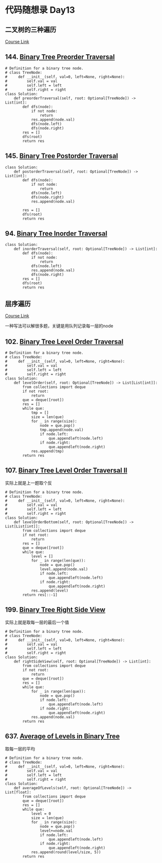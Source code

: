 # 代码随想录 Day13

## 二叉树的三种遍历

[Course Link](https://programmercarl.com/%E4%BA%8C%E5%8F%89%E6%A0%91%E7%9A%84%E9%80%92%E5%BD%92%E9%81%8D%E5%8E%86.html#%E5%85%B6%E4%BB%96%E8%AF%AD%E8%A8%80%E7%89%88%E6%9C%AC)

## 144. [Binary Tree Preorder Traversal](https://leetcode.com/problems/binary-tree-preorder-traversal/)


```
# Definition for a binary tree node.
# class TreeNode:
#     def __init__(self, val=0, left=None, right=None):
#         self.val = val
#         self.left = left
#         self.right = right
class Solution:
    def preorderTraversal(self, root: Optional[TreeNode]) -> List[int]:
        def dfs(node):
            if not node:
                return
            res.append(node.val)
            dfs(node.left)
            dfs(node.right)
        res = []
        dfs(root)
        return res
```

## 145. [Binary Tree Postorder Traversal](https://leetcode.com/problems/binary-tree-postorder-traversal/)

```
class Solution:
    def postorderTraversal(self, root: Optional[TreeNode]) -> List[int]:
        def dfs(node):
            if not node:
                return 
            dfs(node.left)
            dfs(node.right)
            res.append(node.val)
        
        res = []
        dfs(root)
        return res
```

## 94. [Binary Tree Inorder Traversal](https://leetcode.com/problems/binary-tree-inorder-traversal/)

```
class Solution:
    def inorderTraversal(self, root: Optional[TreeNode]) -> List[int]:
        def dfs(node):
            if not node:
                return
            dfs(node.left)
            res.append(node.val)
            dfs(node.right)
        res = []
        dfs(root)
        return res
```
## 层序遍历
[Course Link](https://programmercarl.com/0102.%E4%BA%8C%E5%8F%89%E6%A0%91%E7%9A%84%E5%B1%82%E5%BA%8F%E9%81%8D%E5%8E%86.html)

一种写法可以解很多题，关键是用队列记录每一层的node
## 102. [Binary Tree Level Order Traversal](https://leetcode.com/problems/binary-tree-level-order-traversal/description/)
```
# Definition for a binary tree node.
# class TreeNode:
#     def __init__(self, val=0, left=None, right=None):
#         self.val = val
#         self.left = left
#         self.right = right
class Solution:
    def levelOrder(self, root: Optional[TreeNode]) -> List[List[int]]:
        from collections import deque
        if not root:
            return 
        que = deque([root])
        res = []
        while que:
            tmp = []
            size = len(que)
            for _ in range(size):
                node = que.pop()
                tmp.append(node.val)
                if node.left:
                    que.appendleft(node.left)
                if node.right:
                    que.appendleft(node.right)
            res.append(tmp)
        return res
```
## 107. [Binary Tree Level Order Traversal II](https://leetcode.com/problems/binary-tree-level-order-traversal-ii/description/)
实际上就是上一题取个反
```
# Definition for a binary tree node.
# class TreeNode:
#     def __init__(self, val=0, left=None, right=None):
#         self.val = val
#         self.left = left
#         self.right = right
class Solution:
    def levelOrderBottom(self, root: Optional[TreeNode]) -> List[List[int]]:
        from collections import deque
        if not root:
            return
        res = []
        que = deque([root])
        while que:
            level = []
            for _ in range(len(que)):
                node = que.pop()
                level.append(node.val)
                if node.left:
                    que.appendleft(node.left)
                if node.right:
                    que.appendleft(node.right)
            res.append(level)
        return res[::-1]
```
## 199. [Binary Tree Right Side View](https://leetcode.com/problems/binary-tree-right-side-view/description/)
实际上就是取每一层的最后一个值
```
# Definition for a binary tree node.
# class TreeNode:
#     def __init__(self, val=0, left=None, right=None):
#         self.val = val
#         self.left = left
#         self.right = right
class Solution:
    def rightSideView(self, root: Optional[TreeNode]) -> List[int]:
        from collections import deque
        if not root:
            return 
        que = deque([root])
        res = []
        while que:
            for _ in range(len(que)):
                node = que.pop()
                if node.left:
                    que.appendleft(node.left)
                if node.right:
                    que.appendleft(node.right)
            res.append(node.val)
        return res
```
## 637. [Average of Levels in Binary Tree](https://leetcode.com/problems/average-of-levels-in-binary-tree/description/)
取每一层的平均
```
# Definition for a binary tree node.
# class TreeNode:
#     def __init__(self, val=0, left=None, right=None):
#         self.val = val
#         self.left = left
#         self.right = right
class Solution:
    def averageOfLevels(self, root: Optional[TreeNode]) -> List[float]:
        from collections import deque
        que = deque([root])
        res = []
        while que:
            level = 0
            size = len(que)
            for _ in range(size):
                node = que.pop()
                level+=node.val
                if node.left:
                    que.appendleft(node.left)
                if node.right:
                    que.appendleft(node.right)
            res.append(round(level/size, 5))
        return res
```
